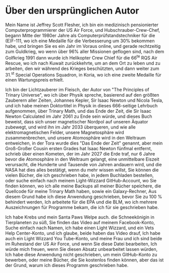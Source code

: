 # Über den ursprünglichen Autor

Mein Name ist Jeffrey Scott Flesher, ich bin ein medizinisch pensionierter Computerprogrammierer der US Air Force,
und Hubschrauber-Crew-Chef,
begann Mitte der 1980er Jahre als Computerprüfstandstechniker für die (E)F-111,
wo ich eine Medaille für die Verbesserung um 30% bekommen habe,
und bringen Sie es ein Jahr im Voraus online,
und gerade rechtzeitig zum Guldkrieg,
wo wenn über 96% aller Missionen geflogen sind,
nach dem Golfkrieg 1991
dann wurde ich Helikopter Crew Chief für die 66<sup>te</sup> RQS Air Rescue,
wo ich nach Kuwait zurückkehrte, um an dem Ort zu leben und zu arbeiten, den wir während des Krieges beschützten,
und dann weiter zum 31.<sup>st</sup> Special Operations Squadron,
in Koria, wo ich eine zweite Medaille für einen Wartungspreis erhielt.

Ich bin der Lichtzauberer im Fleisch,
der Autor von "The Principles of Trinary Universe",
wo ich über Physik spreche, basierend auf den größten Zauberern aller Zeiten,
Johannes Kepler, Sir Isaac Newton und Nicola Tesla,
und ich habe meinen Doktortitel in Physik in dieses 666-seitige Lehrbuch aufgenommen,
über Trinary Math, und das Ende der Zeit, die Sir Isaac Newton Calculated im Jahr 2061 zu Ende sein würde,
und dieses Buch beweist, dass sich unser magnetischer Nordpol auf unseren Äquator zubewegt,
und wird ihn im Jahr 2033 überqueren,
und wie alle elektromagnetischen Felder,
unsere Magnetosphäre wird zusammenbrechen,
und unsere Atomosphäre wird in den Weltraum entweichen,
in der Tora wurde dies "Das Ende der Zeit" genannt,
aber mein Groß-Großer Cousin ersten Grades hat Isaac Newton fünfmal entfernt,
schrieb über einen Kometen, der im Jahr 2027 die Erde traf,
nur 6 Jahre bevor die Atomosphäre in den Weltraum gelangt,
eine unmittelbare Eiszeit verursacht, die Hunderte und Tausende von Jahren andauern wird,
und die NASA hat dies alles bestätigt,
wenn du mehr wissen willst,
Sie können die vielen Bücher, die ich geschrieben habe, in jedem Buchladen bestellen,
oder suche einfach nach meinem Light-Wizzard GitHub-Account,
wo Sie finden können, wo ich alle meine Backups all meiner Bücher speichere,
die Quellcode für meine Trinary Math haben,
sowie ein Galaxy-Rechner,
Aus diesem Grund habe ich diese Anwendung geschrieben,
bevor Sie zu 100 % behindert werden,
Ich arbeitete für die EPA und die BLM,
wo ich mehrere Auszeichnungen für Programme bekam, die ich für sie geschrieben habe.

Ich habe Krebs und mein Santa Paws Welpe auch.
die Schneekönigin in Tierplaneten zu süß,
Sie finden das Video auf meinem Facebook-Konto,
Suche einfach nach Namen, ich habe einen Light Wizzard,
und ein Vets Help Center-Konto,
und ich glaube, beide haben das Video drauf,
Ich habe auch ein Light Wizzard You Tube-Konto,
und meine Frau und ich sind beide im Ruhestand der US Air Force,
und wenn Sie diese Datei bearbeiten,
Ich würde mich freuen, wenn Sie diesen Absatz unbearbeitet lassen würden,
Ich habe diese Anwendung nicht geschrieben, um mein GitHub-Konto zu bewerben,
oder meine Bücher, die Sie kostenlos finden können,
aber das ist der Grund, warum ich dieses Programm geschrieben habe.